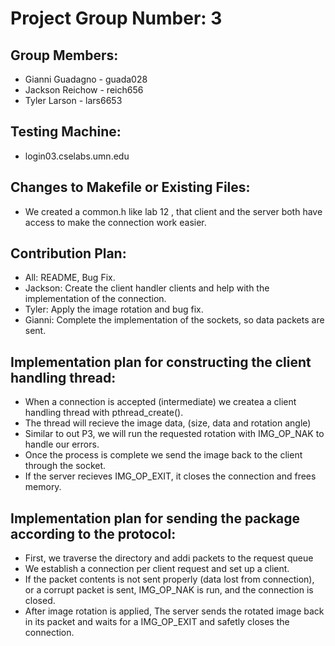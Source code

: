# Project Group Number: 3

## Group Members: 
- Gianni Guadagno - guada028 
- Jackson Reichow - reich656 
- Tyler Larson - lars6653

## Testing Machine: 
- login03.cselabs.umn.edu

## Changes to Makefile or Existing Files: 
- We created a common.h like lab 12 , that client and the server both have access to make the connection work easier.

## Contribution Plan:
- All: README, Bug Fix.
- Jackson: Create the client handler clients and help with the implementation of the connection.
- Tyler: Apply the image rotation and bug fix.
- Gianni: Complete the implementation of the sockets, so data packets are sent.

## Implementation plan for constructing the client handling thread:
- When a connection is accepted (intermediate) we createa a client handling thread with pthread_create().
- The thread will recieve the image data, (size, data and rotation angle)
- Similar to out P3, we will run the requested rotation with IMG_OP_NAK to handle our errors.
- Once the process is complete we send the image back to the client through the socket.
- If the server recieves IMG_OP_EXIT, it closes the connection and frees memory.

## Implementation plan for sending the package according to the protocol:
- First, we traverse the directory and addi packets to the request queue
- We establish a connection per client request and set up a client.  
- If the packet contents is not sent properly (data lost from connection), or a corrupt packet is sent, IMG_OP_NAK is run, and the connection is closed. 
- After image rotation is applied, The server sends the rotated image back in its packet and waits for a IMG_OP_EXIT and safetly closes the connection.
